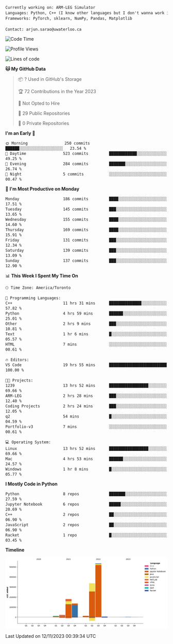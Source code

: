 ```txt
Currently working on: ARM-LEG Simulator
Languages: Python, C++ (I know other languages but I don't wanna work in them)
Frameworks: PyTorch, sklearn, NumPy, Pandas, Matplotlib

Contact: arjun.sarao@uwaterloo.ca
```

<!--START_SECTION:waka-->
![Code Time](http://img.shields.io/badge/Code%20Time-52%20hrs%2014%20mins-blue)

![Profile Views](http://img.shields.io/badge/Profile%20Views-146-blue)

![Lines of code](https://img.shields.io/badge/From%20Hello%20World%20I%27ve%20Written-1.2%20million%20lines%20of%20code-blue)

**🐱 My GitHub Data** 

> 📦 ? Used in GitHub's Storage 
 > 
> 🏆 72 Contributions in the Year 2023
 > 
> 🚫 Not Opted to Hire
 > 
> 📜 29 Public Repositories 
 > 
> 🔑 0 Private Repositories 
 > 
**I'm an Early 🐤** 

```text
🌞 Morning                250 commits         ██████░░░░░░░░░░░░░░░░░░░   23.54 % 
🌆 Daytime                523 commits         ████████████░░░░░░░░░░░░░   49.25 % 
🌃 Evening                284 commits         ███████░░░░░░░░░░░░░░░░░░   26.74 % 
🌙 Night                  5 commits           ░░░░░░░░░░░░░░░░░░░░░░░░░   00.47 % 
```
📅 **I'm Most Productive on Monday** 

```text
Monday                   186 commits         ████░░░░░░░░░░░░░░░░░░░░░   17.51 % 
Tuesday                  145 commits         ███░░░░░░░░░░░░░░░░░░░░░░   13.65 % 
Wednesday                155 commits         ████░░░░░░░░░░░░░░░░░░░░░   14.60 % 
Thursday                 169 commits         ████░░░░░░░░░░░░░░░░░░░░░   15.91 % 
Friday                   131 commits         ███░░░░░░░░░░░░░░░░░░░░░░   12.34 % 
Saturday                 139 commits         ███░░░░░░░░░░░░░░░░░░░░░░   13.09 % 
Sunday                   137 commits         ███░░░░░░░░░░░░░░░░░░░░░░   12.90 % 
```


📊 **This Week I Spent My Time On** 

```text
🕑︎ Time Zone: America/Toronto

💬 Programming Languages: 
C++                      11 hrs 31 mins      ██████████████░░░░░░░░░░░   57.82 % 
Python                   4 hrs 59 mins       ██████░░░░░░░░░░░░░░░░░░░   25.01 % 
Other                    2 hrs 9 mins        ███░░░░░░░░░░░░░░░░░░░░░░   10.81 % 
Text                     1 hr 6 mins         █░░░░░░░░░░░░░░░░░░░░░░░░   05.57 % 
HTML                     7 mins              ░░░░░░░░░░░░░░░░░░░░░░░░░   00.61 % 

🔥 Editors: 
VS Code                  19 hrs 55 mins      █████████████████████████   100.00 % 

🐱‍💻 Projects: 
1239                     13 hrs 52 mins      █████████████████░░░░░░░░   69.66 % 
ARM-LEG                  2 hrs 28 mins       ███░░░░░░░░░░░░░░░░░░░░░░   12.40 % 
Coding Projects          2 hrs 24 mins       ███░░░░░░░░░░░░░░░░░░░░░░   12.05 % 
q2                       54 mins             █░░░░░░░░░░░░░░░░░░░░░░░░   04.59 % 
Portfolio-v3             7 mins              ░░░░░░░░░░░░░░░░░░░░░░░░░   00.61 % 

💻 Operating System: 
Linux                    13 hrs 52 mins      █████████████████░░░░░░░░   69.66 % 
Mac                      4 hrs 53 mins       ██████░░░░░░░░░░░░░░░░░░░   24.57 % 
Windows                  1 hr 8 mins         █░░░░░░░░░░░░░░░░░░░░░░░░   05.77 % 
```

**I Mostly Code in Python** 

```text
Python                   8 repos             ███████░░░░░░░░░░░░░░░░░░   27.59 % 
Jupyter Notebook         6 repos             █████░░░░░░░░░░░░░░░░░░░░   20.69 % 
C++                      2 repos             ██░░░░░░░░░░░░░░░░░░░░░░░   06.90 % 
JavaScript               2 repos             ██░░░░░░░░░░░░░░░░░░░░░░░   06.90 % 
Racket                   1 repo              █░░░░░░░░░░░░░░░░░░░░░░░░   03.45 % 
```



**Timeline**

![Lines of Code chart](https://raw.githubusercontent.com/DarkHawk727/DarkHawk727/master/assets/bar_graph.png)


 Last Updated on 12/11/2023 00:39:34 UTC
<!--END_SECTION:waka-->

